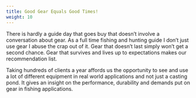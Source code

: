 ```yaml
---
title: Good Gear Equals Good Times!
weight: 10
---
```


There is hardly a guide day that goes buy that doesn’t involve a conversation about gear. As a full time fishing and hunting guide I don’t just use gear I abuse the crap out of it. Gear that doesn’t last simply won’t get a second chance. Gear that survives and lives up to expectations makes our recommendation list.

Taking hundreds of clients a year affords us the opportunity to see and use a lot of different equipment in real world applications and not just a casting pond. It gives an insight on the performance, durability and demands put on gear in fishing applications.
